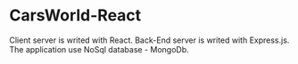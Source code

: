 # CarsWorld-React

Client server is writed with React.
Back-End server is writed with Express.js.
The application use NoSql database - MongoDb.
